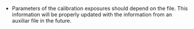 - Parameters of the calibration exposures should depend on the file.
  This information will be properly updated with the information from an
  auxiliar file in the future.

